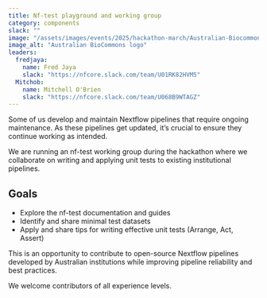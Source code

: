 ```yaml
---
title: Nf-test playground and working group
category: components
slack: ""
image: "/assets/images/events/2025/hackathon-march/Australian-Biocommons-Logo.png"
image_alt: "Australian BioCommons logo"
leaders:
  fredjaya:
    name: Fred Jaya
    slack: "https://nfcore.slack.com/team/U01RK82HVM5"
  Mitchob:
    name: Mitchell O'Brien
    slack: "https://nfcore.slack.com/team/U068B9WTAGZ"
---
```


Some of us develop and maintain Nextflow pipelines that require ongoing maintenance. As these pipelines get updated, it’s crucial to ensure they continue working as intended.

We are running an nf-test working group during the hackathon where we collaborate on writing and applying unit tests to existing institutional pipelines.

## Goals

- Explore the nf-test documentation and guides
- Identify and share minimal test datasets
- Apply and share tips for writing effective unit tests (Arrange, Act, Assert)

This is an opportunity to contribute to open-source Nextflow pipelines developed by Australian institutions while improving pipeline reliability and best practices.

We welcome contributors of all experience levels.
